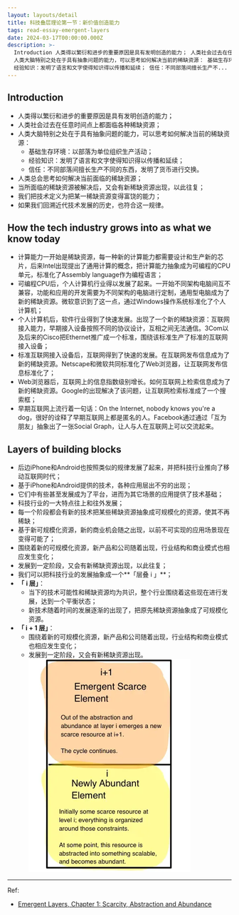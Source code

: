 ```yaml
---
layout: layouts/detail
title: 科技叠层理论第一节：新价值创造能力
tags: read-essay-emergent-layers
date: 2024-03-17T00:00:00.000Z
description: >-
  Introduction 人类得以繁衍和进步的重要原因是具有发明创造的能力； 人类社会过去在任意时间点上都面临各种稀缺资源；
  人类大脑特别之处在于具有抽象问题的能力，可以思考如何解决当前的稀缺资源： 基础生存环境：以部落为单位组织生产活动；
  经验知识：发明了语言和文字使得知识得以传播和延续； 信任：不同部落间擅长生产不...
---
```

## Introduction
* 人类得以繁衍和进步的重要原因是具有发明创造的能力；
* 人类社会过去在任意时间点上都面临各种稀缺资源；
* 人类大脑特别之处在于具有抽象问题的能力，可以思考如何解决当前的稀缺资源：
    * 基础生存环境：以部落为单位组织生产活动；
    * 经验知识：发明了语言和文字使得知识得以传播和延续；
    * 信任：不同部落间擅长生产不同的东西，发明了货币进行交换。
* 人类总会思考如何解决当前面临的稀缺资源；
* 当所面临的稀缺资源被解决后，又会有新稀缺资源出现，以此往复；
* 我们把技术定义为把某一稀缺资源变得富饶的能力；
* 如果我们回溯近代技术发展的历史，也符合这一规律。

## How the tech industry grows into as what we know today
* 计算能力一开始是稀缺资源，每一种新的计算能力都需要设计和生产新的芯片，后来Intel出现提出了通用计算的概念，把计算能力抽象成为可编程的CPU单元，标准化了Assembly language作为编程语言；
* 可编程CPU后，个人计算机行业得以发展了起来。一开始不同架构电脑间互不兼容，功能和应用的开发需要为不同架构的电脑进行定制，通用型电脑成为了新的稀缺资源。微软意识到了这一点，通过Windows操作系统标准化了个人计算机；
* 个人计算机后，软件行业得到了快速发展。出现了一个新的稀缺资源：互联网接入能力，早期接入设备按照不同的协议设计，互相之间无法通信。3Com以及后来的Cisco把Ethernet推广成一个标准，围绕该标准生产了标准的互联网接入设备；
* 标准互联网接入设备后，互联网得到了快速的发展。在互联网发布信息成为了新的稀缺资源。Netscape和微软共同标准化了Web浏览器，让互联网发布信息标准化了；
* Web浏览器后，互联网上的信息指数级别增长。如何互联网上检索信息成为了新的稀缺资源。Google的出现解决了该问题，让互联网检索标准成了一个搜索框；
* 早期互联网上流行着一句话：On the Internet, nobody knows you're a dog，很好的诠释了早期互联网上都是匿名的人。Facebook通过通过「互为朋友」抽象出了一张Social Graph，让人与人在互联网上可以交流起来。

## Layers of building blocks
* 后边iPhone和Android也按照类似的规律发展了起来，并把科技行业推向了移动互联网时代；
* 基于iPhone和Android提供的技术，各种应用层出不穷的出现；
* 它们中有些甚至发展成为了平台，进而为其它场景的应用提供了技术基础；
* 科技行业的一大特点往上和往外发展；
* 每一个阶段都会有新的技术把某些稀缺资源抽象成可规模化的资源，使其不再稀缺；
* 基于新可规模化资源，新的商业机会随之出现，以前不可实现的应用场景现在变得可能了；
* 围绕着新的可规模化资源，新产品和公司随着出现，行业结构和商业模式也相应发生变化；
* 发展到一定阶段，又会有新稀缺资源出现，以此往复；
* 我们可以把科技行业的发展抽象成一个**「层叠 i 」**；
* **「** **i 层」**：
    * 当下的技术可能性和稀缺资源均为共识，整个行业围绕着这些现在进行发展，达到一个平衡状态；
    * 新技术随着时间的发展逐渐的出现了，把原先稀缺资源抽象成了可规模化资源。
* **「 i + 1 层」**：
    * 围绕着新的可规模化资源，新产品和公司随着出现，行业结构和商业模式也相应发生变化；
    * 发展到一定阶段，又会有新稀缺资源出现。
![Emergent layers column i](/static/img/emergent-layers-i-col.webp)

---

Ref:
* <a href="https://medium.com/swlh/emergent-layers-chapter-1-scarcity-abstraction-abundance-5705666e4f15#.7b8txocc0">Emergent Layers, Chapter 1: Scarcity, Abstraction and Abundance</a>
